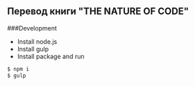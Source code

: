 ## Перевод книги "THE NATURE OF CODE"

###Development
- Install node.js
- Install gulp
- Install package and run

```bash
$ npm i
$ gulp

```
